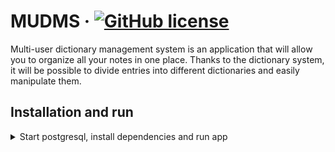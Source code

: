 # MUDMS &middot; [![GitHub license](https://img.shields.io/badge/license-MIT-blue.svg)](https://github.com/Porhay/multi-user-dms/blob/master/LICENSE)

Multi-user dictionary management system is an application that will allow you to organize all your notes in one place. 
Thanks to the dictionary system, it will be possible to divide entries into different dictionaries and easily manipulate them.

## Installation and run
<details>
<summary>Start postgresql, install dependencies and run app</summary>

#### Requires [Node.js](https://nodejs.org/) v14+ to run.

1.Make sure you have Node.js, Docker Desktop and Git installed!

2.Start server and client from different terminals:
```sh
$ make ss
$ make cs
```

</details>

